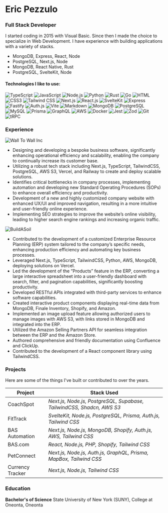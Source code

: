 # Eric Pezzulo
### Full Stack Developer

  I started coding in 2015 with Visual Basic. Since then I made the choice to specialize in Web Development.
  I have experience with building applications with a variety of stacks.
  - MongoDB, Express, React, Node
  - PostgreSQL, Next.js, Node
  - MongoDB, React Native, Rust
  - PostgreSQL, SvelteKit, Node

#### Technologies I like to use: 
![TypeScript](https://img.shields.io/badge/TypeScript-007ACC?logo=typescript&logoColor=white) ![JavaScript](https://img.shields.io/badge/JavaScipt-%23efd81d?logo=JavaScript&logoColor=black) ![Node.js](https://img.shields.io/badge/Node.js-43853D?logo=node.js&logoColor=white) ![Python](https://img.shields.io/badge/Python-3776AB?logo=python&logoColor=white) ![Rust](https://img.shields.io/badge/Rust-%23ef4900?logo=Rust&logoColor=white) ![Go](https://img.shields.io/badge/Go-%2300aed8?logo=Go&logoColor=white) ![HTML](https://img.shields.io/badge/HTML5-E34F26?logo=html5&logoColor=white) ![CSS3](https://img.shields.io/badge/CSS3-1572B6?logo=css3&logoColor=white) ![Tailwind CSS](https://img.shields.io/badge/Tailwind%20CSS-%2338bdf8?logo=TailwindCSS&logoColor=white) ![Next.js](https://img.shields.io/badge/Next.js-black?logo=Next.js&logoColor=white) ![React.js](https://img.shields.io/badge/React.js-0081CB?logo=react&logoColor=61DAFB) ![SvelteKit](https://img.shields.io/badge/SvelteKit-%23ff4408?logo=Svelte&logoColor=white) ![Express](https://img.shields.io/badge/Express-white?logo=Express&logoColor=black) ![Fastify](https://img.shields.io/badge/Fastify-black?logo=Fastify&logoColor=white) ![Auth.js](https://img.shields.io/badge/Auth.js-%231eb1ed?logo=Auth0&logoColor=white) ![Vite](https://img.shields.io/badge/Vite-593D88?logo=vite&logoColor=white) ![Markdown](https://img.shields.io/badge/Markdown-000000?logo=markdown&logoColor=white) ![MongoDB](https://img.shields.io/badge/MongoDB-%2317ad55?logo=MongoDB&logoColor=white) ![PostgreSQL](https://img.shields.io/badge/PostgreSQL-%2331648c?logo=PostgreSQL&logoColor=white) ![MySQL](https://img.shields.io/badge/MySQL-005C84?logo=mysql&logoColor=white) ![Prisma](https://img.shields.io/badge/Prisma-%236c69fd?logo=Prisma&logoColor=white) ![GraphQL](https://img.shields.io/badge/GraphQL-%23e535ab?logo=GraphQL&logoColor=white) ![AWS](https://img.shields.io/badge/AWS-%23ff9900?logo=Amazon&logoColor=white) ![Docker](https://img.shields.io/badge/Docker-0CC1F3?logo=docker&logoColor=white) ![Jest](https://img.shields.io/badge/Jest-%23b54726?logo=Jest&logoColor=white) ![Zod](https://img.shields.io/badge/Zod-%23377cc8?logo=Zod&logoColor=white) ![Git](https://img.shields.io/badge/Git-%23f05539?logo=Git&logoColor=white) ![tRPC](https://img.shields.io/badge/tRPC-%23398ccb?logo=tRPC&logoColor=white)

### Experience
![Wall To Wall Inc](https://img.shields.io/badge/BuildASoil-Full%20Stack%20Developer-black?style=for-the-badge&labelColor=%2317ad15)
- Designing and developing a bespoke business software, significantly enhancing operational efficiency and scalability, enabling the company to continually increase its customer base.
- Utilizing a robust tech stack including Next.js, TypeScript, TailwindCSS, PostgreSQL, AWS S3, Vercel, and Railway to create and deploy scalable solutions.
- Identifies critical bottlenecks in company processes, implementing automation and developing new Standard Operating Procedures (SOPs) to enhance overall efficiency and productivity.
- Development of  a new and highly customized company website with enhanced UX/UI and improved navigation, resulting in a more intuitive and user-friendly online experience.
- Implementing SEO strategies to improve the website’s online visibility, leading to higher search engine rankings and increasing organic traffic.
  
![BuildASoil](https://img.shields.io/badge/BuildASoil-Full%20Stack%20Developer-black?style=for-the-badge&labelColor=%2317ad15)
- Contributed to the development of a customized Enterprise Resource Planning (ERP) system tailored to the company’s specific needs, enhancing production efficiency and automating key business processes.
- Leveraged Next.js, TypeScript, TailwindCSS, Python, AWS, MongoDB, deploying solutions on Vercel. 
- Led the development of the “Products” feature in the ERP, converting a large interactive spreadsheet into a user-friendly dashboard with search, filter, and pagination capabilities, significantly boosting productivity.
- Developed RESTful APIs integrated with third-party services to enhance software capabilities. 
- Created interactive product components displaying real-time data from MongoDB, Finale Inventory, Shopify, and Amazon.
- Implemented an image upload feature allowing authorized users to manage images with AWS S3, with links stored in MongoDB and integrated into the ERP.
- Utilized the Amazon Selling Partners API for seamless integration between the ERP and the Amazon Store.
- Authored comprehensive and friendly documentation using Confluence and ClickUp.
- Contributed to the development of a React component library using TailwindCSS.

### Projects
Here are some of the things I've built or contributed to over the years.

| Project | Stack Used |
| ------ | ------ |
| CoachSpot | _Next.js, Node.js, PostgreSQL, Supabase, TailwindCSS, Shadcn, AWS S3_ |
| FitTrack | _SvelteKit, Node.js, PostgreSQL, Prisma, Auth.js, Tailwind CSS_  |
| BAS Automation | _Next.js, Node.js, MongoDB, Shopify, Auth.js, AWS, Tailwind CSS_  |
| BAS.com | _React, Node.js, PHP, Shopify, Tailwind CSS_   |
| PetConnect | _Next.js, Node.js, Auth.js, GraphQL, Prisma, MapBox, Tailwind CSS_  |
| Currency Tracker | _Next.js, Node.js, Tailwind CSS_ |

### Education
**Bachelor's of Science**
State University of New York (SUNY), College at Oneonta, Oneonta
